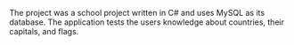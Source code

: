 The project was a school project written in C# and uses MySQL as its database. 
The application tests the users knowledge about countries, their capitals, and flags.
